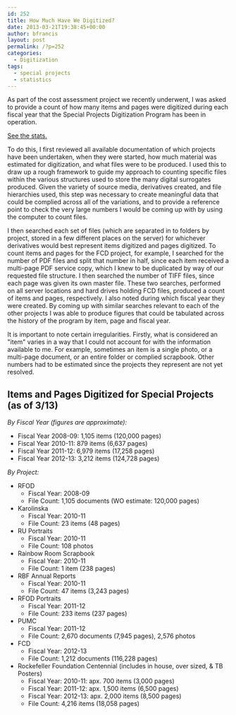 ```yaml
---
id: 252
title: How Much Have We Digitized?
date: 2013-03-21T19:38:45+00:00
author: bfrancis
layout: post
permalink: /?p=252
categories:
  - Digitization
tags:
  - special projects
  - statistics
---
```

As part of the cost assessment project we recently underwent, I was asked to provide a count of how many items and pages were digitized during each fiscal year that the Special Projects Digitization Program has been in operation.

[See the stats.](#stats)

To do this, I first reviewed all available documentation of which projects have been undertaken, when they were started, how much material was estimated for digitization, and what files were to be produced. I used this to draw up a rough framework to guide my approach to counting specific files within the various structures used to store the many digital surrogates produced. Given the variety of source media, derivatives created, and file hierarchies used, this step was necessary to create meaningful data that could be complied across all of the variations, and to provide a reference point to check the very large numbers I would be coming up with by using the computer to count files.<!--more-->

I then searched each set of files (which are separated in to folders by project, stored in a few different places on the server) for whichever derivatives would best represent items digitized and pages digitized. To count items and pages for the FCD project, for example, I searched for the number of PDF files and split that number in half, since each item received a multi-page PDF service copy, which I knew to be duplicated by way of our requested file structure. I then searched the number of TIFF files, since each page was given its own master file. These two searches, performed on all server locations and hard drives holding FCD files, produced a count of items and pages, respectively. I also noted during which fiscal year they were created. By coming up with similar searches relevant to each of the other projects I was able to produce figures that could be tabulated across the history of the program by item, page and fiscal year.

It is important to note certain irregularities. Firstly, what is considered an "item" varies in a way that I could not account for with the information available to me. For example, sometimes an item is a single photo, or a multi-page document, or an entire folder or complied scrapbook. Other numbers had to be estimated since the projects they represent are not yet resolved.

## <a name="stats"></a> Items and Pages Digitized for Special Projects (as of 3/13)

_By Fiscal Year (figures are approximate):_

* Fiscal Year 2008-09: 1,105 items (120,000 pages)
* Fiscal Year 2010-11: 879 items (6,637 pages)
* Fiscal Year 2011-12: 6,979 items (17,258 pages)
* Fiscal Year 2012-13: 3,212 items (124,728 pages)

_By Project:_

* RFOD
  * Fiscal Year: 2008-09
  * File Count: 1,105 documents (WO estimate: 120,000 pages)
* Karolinska
  * Fiscal Year: 2010-11
  * File Count: 23 items (48 pages)
* RU Portraits
  * Fiscal Year: 2010-11
  * File Count: 108 photos
* Rainbow Room Scrapbook
  * Fiscal Year: 2010-11
  * File Count: 1 item (238 pages)
* RBF Annual Reports
  * Fiscal Year: 2010-11
  * File Count: 47 items (3,243 pages)
* RFOD Portraits
  * Fiscal Year: 2011-12
  * File Count: 233 items (237 pages)
* PUMC
  * Fiscal Year: 2011-12
  * File Count: 2,670 documents (7,945 pages), 2,576 photos
* FCD
  * Fiscal Year: 2012-13
  * File Count: 1,212 documents (116,228 pages)
* Rockefeller Foundation Centennial (includes in house, over sized, & TB Posters)
  * Fiscal Year: 2010-11: apx. 700 items (3,000 pages)
  * Fiscal Year: 2011-12: apx. 1,500 items (6,500 pages)
  * Fiscal Year: 2012-13: apx. 2,000 items (8,500 pages)
  * File Count: 4,216 items (18,058 pages)

